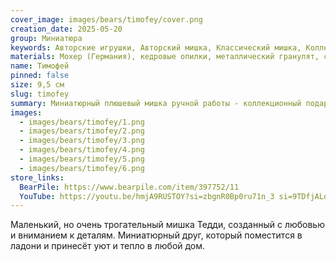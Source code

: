 ```yaml
---
cover_image: images/bears/timofey/cover.png
creation_date: 2025-05-20
group: Миниатюра
keywords: Авторские игрушки, Авторский мишка, Классический мишка, Коллекционный мишка, Маленький мишка, Мини-медвежонок, Миниатюрный мишка, Мишка, Мишка в подарок, Мишка из мохера, Мишка ручной работы, Мишка тедди, Мягкая игрушка, Подарок для коллекционеров, Тедди мишка
materials: Мохер (Германия), кедровые опилки, металлический гранулят, стеклянные глаза
name: Тимофей
pinned: false
size: 9,5 см
slug: timofey
summary: Миниатюрный плюшевый мишка ручной работы - коллекционный подарок 9,5 см
images:
  - images/bears/timofey/1.png
  - images/bears/timofey/2.png
  - images/bears/timofey/3.png
  - images/bears/timofey/4.png
  - images/bears/timofey/5.png
  - images/bears/timofey/6.png
store_links:
  BearPile: https://www.bearpile.com/item/397752/11
  YouTube: https://youtu.be/hmjA9RUSTOY?si=zbgnR0Bp0ru71n_3 si=9TDfjALqZLTFCRms
---
```

Маленький, но очень трогательный мишка Тедди, созданный с любовью и вниманием к деталям. Миниатюрный друг, который поместится в ладони и принесёт уют и тепло в любой дом.